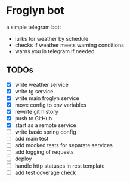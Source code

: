 # Froglyn bot

a simple telegram bot:
- lurks for weather by schedule
- checks if weather meets warning conditions
- warns you in telegram if needed

## TODOs

- [x] write weather service
- [x] write tg service
- [x] write main froglyn service
- [x] move config to env variables
- [x] rewrite git history
- [x] push to GitHub
- [x] start as a remote service
- [ ] write basic spring config
- [ ] add main test
- [ ] add mocked tests for separate services
- [ ] add logging of requests
- [ ] deploy
- [ ] handle http statuses in rest template
- [ ] add test coverage check
